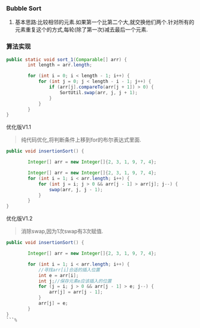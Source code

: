 ### Bubble Sort

1. 基本思路:比较相邻的元素.如果第一个比第二个大,就交换他们两个.针对所有的元素重复这个的方式,每轮(除了第一次)减去最后一个元素.

### 算法实现

```java
public static void sort_1(Comparable[] arr) {
        int length = arr.length;

        for (int i = 0; i < length - 1; i++) {
            for (int j = 0; j < length - i - 1; j++) {
                if (arr[j].compareTo(arr[j + 1]) > 0) {
                    SortUtil.swap(arr, j, j + 1);
                }
            }
        }
}

```

优化版V1.1
> 纯代码优化,将判断条件上移到for的布尔表达式里面.

```java
public void insertionSort() {

        Integer[] arr = new Integer[]{2, 3, 1, 9, 7, 4};

        Integer[] arr = new Integer[]{2, 3, 1, 9, 7, 4};
        for (int i = 1; i < arr.length; i++) {
            for (int j = i; j > 0 && arr[j - 1] > arr[j]; j--) {
                swap(arr, j, j - 1);
            }
        }
}
```

优化版V1.2
> 消除swap,因为1次swap有3次赋值.

```java
public void insertionSort() {

        Integer[] arr = new Integer[]{2, 3, 1, 9, 7, 4};

        for (int i = 1; i < arr.length; i++) {
            //寻找arr[i]合适的插入位置
            int e = arr[i];
            int j;//保存元素e应该插入的位置
            for (j = i; j > 0 && arr[j - 1] > e; j--) {
                arr[j] = arr[j - 1];
            }
            arr[j] = e;
        }
}
```%